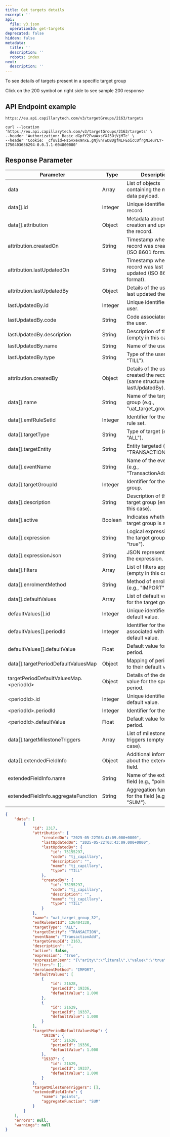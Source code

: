 ```yaml
---
title: Get targets details
excerpt: ''
api:
  file: v3.json
  operationId: get-targets
deprecated: false
hidden: false
metadata:
  title: ''
  description: ''
  robots: index
next:
  description: ''
---
```

To see details of targets present in a specific target group

Click on the 200 symbol on right side to see sample 200 response

## API Endpoint example

`https://eu.api.capillarytech.com/v3/targetGroups/2163/targets`

```curl cURL
curl --location 'https://eu.api.capillarytech.com/v3/targetGroups/2163/targets' \
--header 'Authorization: Basic dGpfY2FwaWxsYXJ5OjVjMTc' \
--header 'Cookie: _cfuvid=Hz5vxex9nxE.gNjvnTwDBDgfNLFEoicCUfrgNIeurLY-1750403636294-0.0.1.1-604800000' 
```

## Response Parameter

| Parameter                                | Type    | Description                                                                   |
| ---------------------------------------- | ------- | ----------------------------------------------------------------------------- |
| data                                     | Array   | List of objects containing the main data payload.                             |
| data\[].id                               | Integer | Unique identifier for the record.                                             |
| data\[].attribution                      | Object  | Metadata about the creation and updates of the record.                        |
| attribution.createdOn                    | String  | Timestamp when the record was created (ISO 8601 format).                      |
| attribution.lastUpdatedOn                | String  | Timestamp when the record was last updated (ISO 8601 format).                 |
| attribution.lastUpdatedBy                | Object  | Details of the user who last updated the record.                              |
| lastUpdatedBy.id                         | Integer | Unique identifier of the user.                                                |
| lastUpdatedBy.code                       | String  | Code associated with the user.                                                |
| lastUpdatedBy.description                | String  | Description of the user (empty in this case).                                 |
| lastUpdatedBy.name                       | String  | Name of the user.                                                             |
| lastUpdatedBy.type                       | String  | Type of the user (e.g., "TILL").                                              |
| attribution.createdBy                    | Object  | Details of the user who created the record (same structure as lastUpdatedBy). |
| data\[].name                             | String  | Name of the target group (e.g., "uat\_target\_group\_32").                    |
| data\[].emfRuleSetId                     | Integer | Identifier for the EMF rule set.                                              |
| data\[].targetType                       | String  | Type of target (e.g., "ALL").                                                 |
| data\[].targetEntity                     | String  | Entity targeted (e.g., "TRANSACTION").                                        |
| data\[].eventName                        | String  | Name of the event (e.g., "TransactionAdd").                                   |
| data\[].targetGroupId                    | Integer | Identifier for the target group.                                              |
| data\[].description                      | String  | Description of the target group (empty in this case).                         |
| data\[].active                           | Boolean | Indicates whether the target group is active.                                 |
| data\[].expression                       | String  | Logical expression for the target group (e.g., "true").                       |
| data\[].expressionJson                   | String  | JSON representation of the expression.                                        |
| data\[].filters                          | Array   | List of filters applied (empty in this case).                                 |
| data\[].enrolmentMethod                  | String  | Method of enrolment (e.g., "IMPORT").                                         |
| data\[].defaultValues                    | Array   | List of default values for the target group.                                  |
| defaultValues\[].id                      | Integer | Unique identifier for the default value.                                      |
| defaultValues\[].periodId                | Integer | Identifier for the period associated with the default value.                  |
| defaultValues\[].defaultValue            | Float   | Default value for the period.                                                 |
| data\[].targetPeriodDefaultValuesMap     | Object  | Mapping of period IDs to their default values.                                |
| targetPeriodDefaultValuesMap.\<periodId> | Object  | Details of the default value for the specified period.                        |
| \<periodId>.id                           | Integer | Unique identifier for the default value.                                      |
| \<periodId>.periodId                     | Integer | Identifier for the period.                                                    |
| \<periodId>.defaultValue                 | Float   | Default value for the period.                                                 |
| data\[].targetMilestoneTriggers          | Array   | List of milestone triggers (empty in this case).                              |
| data\[].extendedFieldInfo                | Object  | Additional information about the extended field.                              |
| extendedFieldInfo.name                   | String  | Name of the extended field (e.g., "points").                                  |
| extendedFieldInfo.aggregateFunction      | String  | Aggregation function for the field (e.g., "SUM").                             |

```json Response
{
    "data": [
        {
            "id": 2317,
            "attribution": {
                "createdOn": "2025-05-22T03:43:09.000+0000",
                "lastUpdatedOn": "2025-05-22T03:43:09.000+0000",
                "lastUpdatedBy": {
                    "id": 75155297,
                    "code": "tj_capillary",
                    "description": "",
                    "name": "tj_capillary",
                    "type": "TILL"
                },
                "createdBy": {
                    "id": 75155297,
                    "code": "tj_capillary",
                    "description": "",
                    "name": "tj_capillary",
                    "type": "TILL"
                }
            },
            "name": "uat_target_group_32",
            "emfRuleSetId": 126404330,
            "targetType": "ALL",
            "targetEntity": "TRANSACTION",
            "eventName": "TransactionAdd",
            "targetGroupId": 2163,
            "description": "",
            "active": false,
            "expression": "true",
            "expressionJson": "{\"arity\":\"literal\",\"value\":\"true\",\"type\":\"boolean:primitive\"}",
            "filters": [],
            "enrolmentMethod": "IMPORT",
            "defaultValues": [
                {
                    "id": 21628,
                    "periodId": 19336,
                    "defaultValue": 1.000
                },
                {
                    "id": 21629,
                    "periodId": 19337,
                    "defaultValue": 1.000
                }
            ],
            "targetPeriodDefaultValuesMap": {
                "19336": {
                    "id": 21628,
                    "periodId": 19336,
                    "defaultValue": 1.000
                },
                "19337": {
                    "id": 21629,
                    "periodId": 19337,
                    "defaultValue": 1.000
                }
            },
            "targetMilestoneTriggers": [],
            "extendedFieldInfo": {
                "name": "points",
                "aggregateFunction": "SUM"
            }
        }
    ],
    "errors": null,
    "warnings": null
}
```